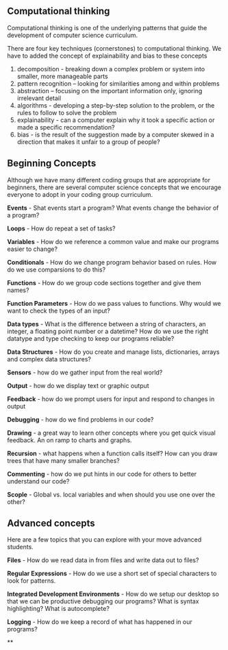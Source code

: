 ## Computational thinking
Computational thinking is one of the underlying patterns that guide the development of computer science curriculum.

There are four key techniques (cornerstones) to computational thinking.  We have to added the concept of explainability and bias to these concepts

1. decomposition - breaking down a complex problem or system into smaller, more manageable parts
2. pattern recognition – looking for similarities among and within problems
3. abstraction – focusing on the important information only, ignoring irrelevant detail
4. algorithms - developing a step-by-step solution to the problem, or the rules to follow to solve the problem
5. explainability - can a computer explain why it took a specific action or made a specific recommendation?
6. bias - is the result of the suggestion made by a computer skewed in a direction that makes it unfair to a group of people?


## Beginning Concepts

Although we have many different coding groups that are appropriate for beginners, there are several computer science concepts that we encourage everyone to adopt in your coding group curriculum.

**Events** - Shat events start a program?  What events change the behavior of a program?

**Loops** - How do repeat a set of tasks?

**Variables** - How do we reference a common value and make our programs easier to change?

**Conditionals** - How do we change program behavior based on rules.  How do we use comparsions to do this?

**Functions** - How do we group code sections together and give them names?

**Function Parameters** - How do we pass values to functions.  Why would we want to check the types of an input?

**Data types** - What is the difference between a string of characters, an integer, a floating point number or a datetime?  How do we use the right datatype and type checking to keep our programs reliable?

**Data Structures** - How do you create and manage lists, dictionaries, arrays and complex data structures?

**Sensors** - how do we gather input from the real world?

**Output** - how do we display text or graphic output

**Feedback** - how do we prompt users for input and respond to changes in output

**Debugging** - how do we find problems in our code?

**Drawing** - a great way to learn other concepts where you get quick visual feedback.  An on ramp to charts and graphs.

**Recursion** - what happens when a function calls itself?  How can you draw trees that have many smaller branches?

**Commenting** - how do we put hints in our code for others to better understand our code?

**Scople** - Global vs. local variables and when should you use one over the other?

## Advanced concepts
Here are a few topics that you can explore with your move advanced students.

**Files** - How do we read data in from files and write data out to files?

**Regular Expressions** - How do we use a short set of special characters to look for patterns.

**Integrated Development Environments** - How do we setup our desktop so that we can be productive debugging our programs?  What is syntax highlighting?  What is autocomplete?

**Logging** - How do we keep a record of what has happened in our programs?

**